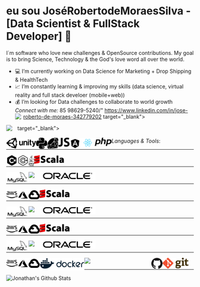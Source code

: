 # eu sou JoséRobertodeMoraesSilva - [Data Scientist & FullStack Developer] 👋
I´m software who love new challenges & OpenSource contributions. My goal is 
to bring Science, Technology & the God's love word all over the world.
- :computer: I’m currently working on Data Science for Marketing + Drop 
Shipping & HealthTech
- :chart_with_upwards_trend: I’m constantly learning & improving my skills (data 
science, virtual reality and full stack develoer (mobile+web))
- :moneybag: I’m looking for Data challenges to collaborate to world growth
*Connect with me:*
85 98629-5240/" https://www.linkedin.com/in/jose-roberto-de-moraes-342779202
target="_blank">
 <img align="left" width="22px" 
src="https://raw.githubusercontent.com/TonGarcia/TonGarcia/a90787c330a000
ada45a386828d54eb86ed78d7f/linkedin.svg" style="max-width:100%;">
</a>

target="_blank">
 <img align="left" width="30px" 
src="https://github.com/TonGarcia/TonGarcia/blob/main/youtube-
sm.png?raw=true" style="max-width:100%;">
</a>
<br>
<br>
*Languages & Tools*:
<img align="left" width="80px" 
src="https://github.com/TonGarcia/TonGarcia/blob/main/unity.png?raw=true" 
style="max-width:100%;">
<img align="left" width="30px" 
src="https://github.com/TonGarcia/TonGarcia/blob/main/python.svg?raw=true" 
style="max-width:100%;">
<img align="left" width="30px" 
src="https://github.com/TonGarcia/TonGarcia/blob/main/ruby.png?raw=true" 
style="max-width:100%;">
<img align="left" width="30px" 
src="https://github.com/TonGarcia/TonGarcia/blob/main/js.png?raw=true" 
style="max-width:100%;">
<img align="left" width="30px" 
src="https://github.com/TonGarcia/TonGarcia/blob/main/angular.png?raw=true
" style="max-width:100%;">
<img align="left" width="38px" 
src="https://github.com/TonGarcia/TonGarcia/blob/main/react.png?raw=true" 
style="max-width:100%;">
<img align="left" width="45px" 
src="https://github.com/TonGarcia/TonGarcia/blob/main/php.png?raw=true" 
style="max-width:100%;">
<br>
<hr>
<p></p>
<img align="left" width="30px" 
src="https://github.com/TonGarcia/TonGarcia/blob/main/csharp.png?raw=true" 
style="max-width:100%;">
<img align="left" width="30px" 
src="https://github.com/TonGarcia/TonGarcia/blob/main/cpp.png?raw=true" 
style="max-width:100%;">
<img align="left" height="30px" 
src="https://github.com/TonGarcia/TonGarcia/blob/main/java.png?raw=true" 
style="max-width:100%;">  
<img align="left" width="80px" 
src="https://github.com/TonGarcia/TonGarcia/blob/main/scala.jpg?raw=true" 
style="max-width:100%;">
<br>
<hr>
<p></p>
<img align="left" width="60px" 
src="https://github.com/TonGarcia/TonGarcia/blob/main/mysql.png?raw=true" 
style="max-width:100%;">
<img align="left" width="30px" 
src="https://github.com/TonGarcia/TonGarcia/blob/main/postgresql.png?raw=t
rue" style="max-width:100%;">
<img align="left" width="150px" 
src="https://github.com/TonGarcia/TonGarcia/blob/main/oracle.png?raw=true" 
style="max-width:100%;">
<br>
<hr>
<p></p>
<img align="left" width="30px" 
src="https://github.com/TonGarcia/TonGarcia/blob/main/aws.svg?raw=true" 
style="max-width:100%;">
<img align="left" width="30px" 
src="https://github.com/TonGarcia/TonGarcia/blob/main/azure.png?raw=true" 
style="max-width:100%;">
<img align="left" width="30px" 
src="https://github.com/TonGarcia/TonGarcia/blob/main/gcp.png?raw=true" 
style="max-width:100%;"><img align="left" width="80px" 
src="https://github.com/TonGarcia/TonGarcia/blob/main/scala.jpg?raw=true" 
style="max-width:100%;">
<br>
<hr>
<p></p>
<img align="left" width="60px" 
src="https://github.com/TonGarcia/TonGarcia/blob/main/mysql.png?raw=true" 
style="max-width:100%;">
<img align="left" width="30px" 
src="https://github.com/TonGarcia/TonGarcia/blob/main/postgresql.png?raw=t
rue" style="max-width:100%;">
<img align="left" width="150px" 
src="https://github.com/TonGarcia/TonGarcia/blob/main/oracle.png?raw=true" 
style="max-width:100%;">
<br>
<hr>
<p></p>
<img align="left" width="30px" 
src="https://github.com/TonGarcia/TonGarcia/blob/main/aws.svg?raw=true" 
style="max-width:100%;">
<img align="left" width="30px" 
src="https://github.com/TonGarcia/TonGarcia/blob/main/azure.png?raw=true" 
style="max-width:100%;">
<img align="left" width="30px" 
src="https://github.com/TonGarcia/TonGarcia/blob/main/gcp.png?raw=true" 
style="max-width:100%;">

<img align="left" width="80px" 
src="https://github.com/TonGarcia/TonGarcia/blob/main/scala.jpg?raw=true" 
style="max-width:100%;">
<br>
<hr>
<p></p>
<img align="left" width="60px" 
src="https://github.com/TonGarcia/TonGarcia/blob/main/mysql.png?raw=true" 
style="max-width:100%;">
<img align="left" width="30px" 
src="https://github.com/TonGarcia/TonGarcia/blob/main/postgresql.png?raw=t
rue" style="max-width:100%;">
<img align="left" width="150px" 
src="https://github.com/TonGarcia/TonGarcia/blob/main/oracle.png?raw=true" 
style="max-width:100%;">
<br>
<hr>
<p></p>
<img align="left" width="30px" 
src="https://github.com/TonGarcia/TonGarcia/blob/main/aws.svg?raw=true" 
style="max-width:100%;">
<img align="left" width="30px" 
src="https://github.com/TonGarcia/TonGarcia/blob/main/azure.png?raw=true" 
style="max-width:100%;">
<img align="left" width="30px" 
src="https://github.com/TonGarcia/TonGarcia/blob/main/gcp.png?raw=true" 
style="max-width:100%;">
<p></p>
<img align="left" width="120px" 
src="https://github.com/TonGarcia/TonGarcia/blob/main/docker.png?raw=true" 
style="max-width:100%;">
<img align="left" width="180px" 
src="https://github.com/TonGarcia/TonGarcia/blob/main/kubernetes.png?raw=
true" style="max-width:100%;">
<img align="left" width="30px" 
src="https://github.com/TonGarcia/TonGarcia/blob/main/github.png?raw=true" 
style="max-width:100%;">
<img align="left" width="70px" 
src="https://github.com/TonGarcia/TonGarcia/blob/main/git.png?raw=true" 
style="max-width:100%;">
<br>
<hr>
<img align="left" alt="Jonathan's Github Stats" src="https://github-readme-
stats.vercel.app/api/?username=RichardWesley&theme=dracula" data-
canonical-src="https://github-readme-
stats.vercel.app/api?username=RichardWesley&amp;show_icons=true&amp;hid
e_border=true" style="max-width:100%;">
<!--
*RichardWesley/RichardWesley* is a ✨ special ✨ repository because its 
`README.md` (this file) appears on your GitHub profile.
Here are some ideas to get you started:
- I’m currently working on ...
- 🌱 I’m currently learning ...
